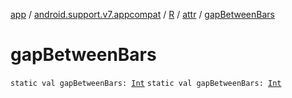 [app](../../../index.md) / [android.support.v7.appcompat](../../index.md) / [R](../index.md) / [attr](index.md) / [gapBetweenBars](./gap-between-bars.md)

# gapBetweenBars

`static val gapBetweenBars: `[`Int`](https://kotlinlang.org/api/latest/jvm/stdlib/kotlin/-int/index.html)
`static val gapBetweenBars: `[`Int`](https://kotlinlang.org/api/latest/jvm/stdlib/kotlin/-int/index.html)